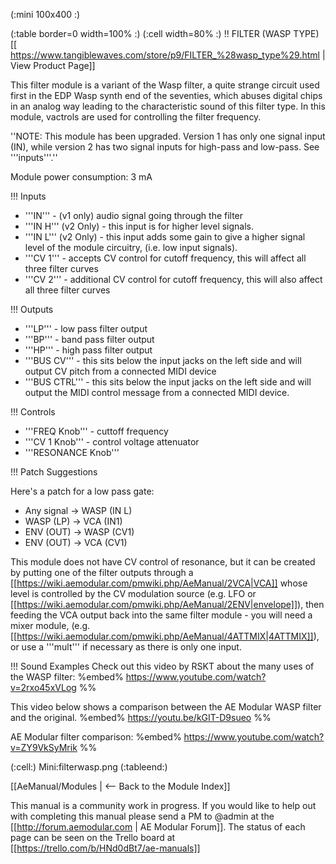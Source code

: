 (:mini 100x400 :)

(:table border=0 width=100% :)
(:cell width=80% :) 
!! FILTER (WASP TYPE)
[[ https://www.tangiblewaves.com/store/p9/FILTER_%28wasp_type%29.html | View Product Page]]

This filter module is a variant of the Wasp filter, a quite strange circuit used  first in the EDP Wasp synth end of the seventies, which abuses digital chips in an analog way leading to the characteristic sound of this filter type. In this module, vactrols are used for controlling the filter frequency.​

''NOTE: This module has been upgraded.  Version 1 has only one signal input (IN), while version 2 has two signal inputs for high-pass and low-pass.  See '''inputs'''.''

Module power consumption: 3 mA

!!! Inputs
* '''IN''' - (v1 only) audio signal going through the filter
* '''IN H''' (v2 Only) - this input is for higher level signals.
* '''IN L''' (v2 Only) - this input adds some gain to give a higher signal level of the module circuitry, (i.e. low input signals).
* '''CV 1''' - accepts CV control for cutoff frequency, this will affect all three filter curves
* '''CV 2''' - additional CV control for cutoff frequency, this will also affect all three filter curves

!!! Outputs
* '''LP''' - low pass filter output
* '''BP''' - band pass filter output
* '''HP''' - high pass filter output
* '''BUS CV''' - this sits below the input jacks on the left side and will output CV pitch from a connected MIDI device
* '''BUS CTRL''' - this sits below the input jacks on the left side and will output the MIDI control message from a connected MIDI device.

!!! Controls
* '''FREQ Knob''' - cuttoff frequency
* '''CV 1 Knob''' - control voltage attenuator
* '''RESONANCE Knob'''

!!! Patch Suggestions

Here's a patch for a low pass gate:
* Any signal -> WASP (IN L)
* WASP (LP) -> VCA (IN1)
* ENV (OUT) -> WASP (CV1)
* ENV (OUT) -> VCA (CV1)

This module does not have CV control of resonance, but it can be created by putting one of the filter outputs through a [[https://wiki.aemodular.com/pmwiki.php/AeManual/2VCA|VCA]] whose level is controlled by the CV modulation source (e.g. LFO or [[https://wiki.aemodular.com/pmwiki.php/AeManual/2ENV|envelope]]), then feeding the VCA output back into the same filter module - you will need a mixer module, (e.g. [[https://wiki.aemodular.com/pmwiki.php/AeManual/4ATTMIX|4ATTMIX]]), or use a '''mult''' if necessary as there is only one input.

!!! Sound Examples
Check out this video by RSKT about the many uses of the WASP filter:
%embed% https://www.youtube.com/watch?v=2rxo45xVLog %%

This video below shows a comparison between the AE Modular WASP filter and the original.
%embed% https://youtu.be/kGIT-D9sueo %%

AE Modular filter comparison:
%embed% https://www.youtube.com/watch?v=ZY9VkSyMrik %%

(:cell:) Mini:filterwasp.png
(:tableend:)

[[AeManual/Modules | <-- Back to the Module Index]]

This manual is a community work in progress. If you would like to help out with completing this manual please send a PM to @admin at the [[http://forum.aemodular.com | AE Modular Forum]].  The status of each page can be seen on the Trello board at [[https://trello.com/b/HNd0dBt7/ae-manuals]]